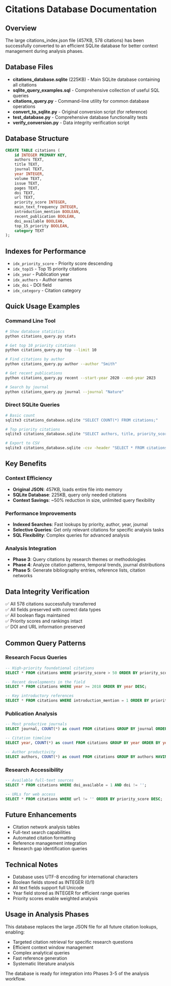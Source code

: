 # Citations Database Documentation

## Overview
The large citations_index.json file (457KB, 578 citations) has been successfully converted to an efficient SQLite database for better context management during analysis phases.

## Database Files
- **citations_database.sqlite** (225KB) - Main SQLite database containing all citations
- **sqlite_query_examples.sql** - Comprehensive collection of useful SQL queries
- **citations_query.py** - Command-line utility for common database operations
- **convert_to_sqlite.py** - Original conversion script (for reference)
- **test_database.py** - Comprehensive database functionality tests
- **verify_conversion.py** - Data integrity verification script

## Database Structure
```sql
CREATE TABLE citations (
    id INTEGER PRIMARY KEY,
    authors TEXT,
    title TEXT,
    journal TEXT,
    year INTEGER,
    volume TEXT,
    issue TEXT,
    pages TEXT,
    doi TEXT,
    url TEXT,
    priority_score INTEGER,
    main_text_frequency INTEGER,
    introduction_mention BOOLEAN,
    recent_publication BOOLEAN,
    doi_available BOOLEAN,
    top_15_priority BOOLEAN,
    category TEXT
);
```

## Indexes for Performance
- `idx_priority_score` - Priority score descending
- `idx_top15` - Top 15 priority citations
- `idx_year` - Publication year
- `idx_authors` - Author names
- `idx_doi` - DOI field
- `idx_category` - Citation category

## Quick Usage Examples

### Command Line Tool
```bash
# Show database statistics
python citations_query.py stats

# Get top 10 priority citations
python citations_query.py top --limit 10

# Find citations by author
python citations_query.py author --author "Smith"

# Get recent publications
python citations_query.py recent --start-year 2020 --end-year 2023

# Search by journal
python citations_query.py journal --journal "Nature"
```

### Direct SQLite Queries
```bash
# Basic count
sqlite3 citations_database.sqlite "SELECT COUNT(*) FROM citations;"

# Top priority citations
sqlite3 citations_database.sqlite "SELECT authors, title, priority_score FROM citations WHERE top_15_priority = 1 ORDER BY priority_score DESC;"

# Export to CSV
sqlite3 citations_database.sqlite -csv -header "SELECT * FROM citations WHERE top_15_priority = 1;" > top15_citations.csv
```

## Key Benefits

### Context Efficiency
- **Original JSON**: 457KB, loads entire file into memory
- **SQLite Database**: 225KB, query only needed citations
- **Context Savings**: ~50% reduction in size, unlimited query flexibility

### Performance Improvements
- **Indexed Searches**: Fast lookups by priority, author, year, journal
- **Selective Queries**: Get only relevant citations for specific analysis tasks
- **SQL Flexibility**: Complex queries for advanced analysis

### Analysis Integration
- **Phase 3**: Query citations by research themes or methodologies
- **Phase 4**: Analyze citation patterns, temporal trends, journal distributions
- **Phase 5**: Generate bibliography entries, reference lists, citation networks

## Data Integrity Verification
✅ All 578 citations successfully transferred  
✅ All fields preserved with correct data types  
✅ All boolean flags maintained  
✅ Priority scores and rankings intact  
✅ DOI and URL information preserved  

## Common Query Patterns

### Research Focus Queries
```sql
-- High-priority foundational citations
SELECT * FROM citations WHERE priority_score > 50 ORDER BY priority_score DESC;

-- Recent developments in the field
SELECT * FROM citations WHERE year >= 2018 ORDER BY year DESC;

-- Key introductory references
SELECT * FROM citations WHERE introduction_mention = 1 ORDER BY priority_score DESC;
```

### Publication Analysis
```sql
-- Most productive journals
SELECT journal, COUNT(*) as count FROM citations GROUP BY journal ORDER BY count DESC;

-- Citation timeline
SELECT year, COUNT(*) as count FROM citations GROUP BY year ORDER BY year;

-- Author productivity
SELECT authors, COUNT(*) as count FROM citations GROUP BY authors HAVING count > 1;
```

### Research Accessibility
```sql
-- Available full-text sources
SELECT * FROM citations WHERE doi_available = 1 AND doi != '';

-- URLs for web access
SELECT * FROM citations WHERE url != '' ORDER BY priority_score DESC;
```

## Future Enhancements
- Citation network analysis tables
- Full-text search capabilities
- Automated citation formatting
- Reference management integration
- Research gap identification queries

## Technical Notes
- Database uses UTF-8 encoding for international characters
- Boolean fields stored as INTEGER (0/1)
- All text fields support full Unicode
- Year field stored as INTEGER for efficient range queries
- Priority scores enable weighted analysis

## Usage in Analysis Phases
This database replaces the large JSON file for all future citation lookups, enabling:
- Targeted citation retrieval for specific research questions
- Efficient context window management
- Complex analytical queries
- Fast reference generation
- Systematic literature analysis

The database is ready for integration into Phases 3-5 of the analysis workflow.